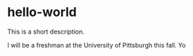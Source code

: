 # hello-world
This is a short description.

I will be a freshman at the University of Pittsburgh this fall. Yo
